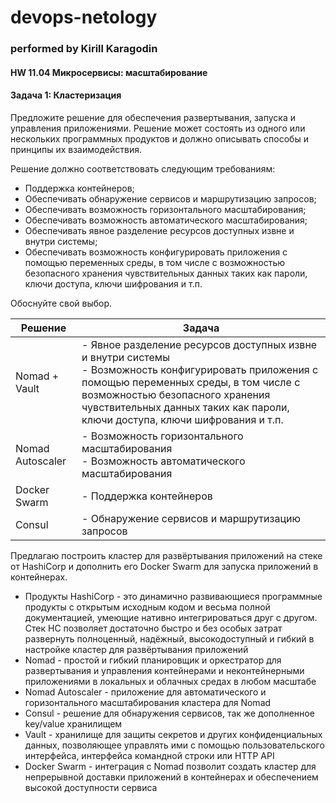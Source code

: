 # devops-netology
### performed by Kirill Karagodin
#### HW 11.04 Микросервисы: масштабирование

#### Задача 1: Кластеризация

Предложите решение для обеспечения развертывания, запуска и управления приложениями. Решение может состоять из одного 
или нескольких программных продуктов и должно описывать способы и принципы их взаимодействия.

Решение должно соответствовать следующим требованиям:

- Поддержка контейнеров; 
- Обеспечивать обнаружение сервисов и маршрутизацию запросов; 
- Обеспечивать возможность горизонтального масштабирования; 
- Обеспечивать возможность автоматического масштабирования; 
- Обеспечивать явное разделение ресурсов доступных извне и внутри системы; 
- Обеспечивать возможность конфигурировать приложения с помощью переменных среды, в том числе с возможностью безопасного 
хранения чувствительных данных таких как пароли, ключи доступа, ключи шифрования и т.п.

Обоснуйте свой выбор.

Решение | Задача
--- | ---
Nomad + Vault | - Явное разделение ресурсов доступных извне и внутри системы <br /> - Возможность конфигурировать приложения с помощью переменных среды, в том числе с возможностью безопасного хранения чувствительных данных таких как пароли, ключи доступа, ключи шифрования и т.п.
Nomad Autoscaler | - Возможность горизонтального масштабирования <br /> - Возможность автоматического масштабирования
Docker Swarm | - Поддержка контейнеров
Consul | - Обнаружение сервисов и маршрутизацию запросов

Предлагаю построить кластер для развёртывания приложений на стеке от HashiCorp и дополнить его Docker Swarm для запуска 
приложений в контейнерах.
- Продукты HashiCorp - это динамично развивающиеся программные продукты с открытым исходным кодом и весьма полной 
документацией, умеющие нативно интегрироваться друг с другом. Стек HC позволяет достаточно быстро и без особых затрат 
развернуть полноценный, надёжный, высокодоступный и гибкий в настройке кластер для развёртывания приложений
- Nomad - простой и гибкий планировщик и оркестратор для развертывания и управления контейнерами и неконтейнерными 
приложениями в локальных и облачных средах в любом масштабе
 - Nomad Autoscaler - приложение для автоматического и горизонтального масштабирования кластера для Nomad
 - Consul - решение для обнаружения сервисов, так же дополненное key/value хранилищем
 - Vault - хранилище для защиты секретов и других конфиденциальных данных, позволяющее управлять ими с помощью пользовательского интерфейса, интерфейса командной строки или HTTP API
- Docker Swarm - интеграция с Nomad позволит создать кластер для непрерывной доставки приложений в контейнерах и обеспечением высокой доступности сервиса